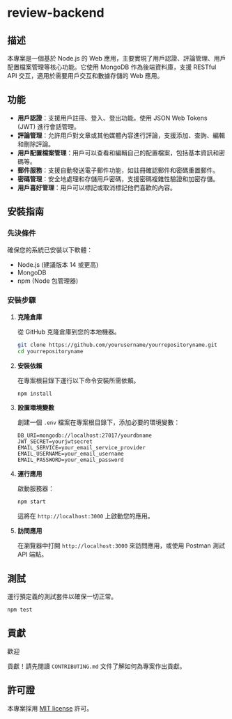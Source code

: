 
# review-backend


## 描述

本專案是一個基於 Node.js 的 Web 應用，主要實現了用戶認證、評論管理、用戶配置檔案管理等核心功能。它使用 MongoDB 作為後端資料庫，支援 RESTful API 交互，適用於需要用戶交互和數據存儲的 Web 應用。

## 功能

- **用戶認證**：支援用戶註冊、登入、登出功能。使用 JSON Web Tokens (JWT) 進行會話管理。
- **評論管理**：允許用戶對文章或其他媒體內容進行評論，支援添加、查詢、編輯和刪除評論。
- **用戶配置檔案管理**：用戶可以查看和編輯自己的配置檔案，包括基本資訊和密碼等。
- **郵件服務**：支援自動發送電子郵件功能，如註冊確認郵件和密碼重置郵件。
- **密碼管理**：安全地處理和存儲用戶密碼，支援密碼複雜性驗證和加密存儲。
- **用戶喜好管理**：用戶可以標記或取消標記他們喜歡的內容。

## 安裝指南

### 先決條件

確保您的系統已安裝以下軟體：

- Node.js (建議版本 14 或更高)
- MongoDB
- npm (Node 包管理器)

### 安裝步驟

1. **克隆倉庫**

   從 GitHub 克隆倉庫到您的本地機器。

   ```bash
   git clone https://github.com/yourusername/yourrepositoryname.git
   cd yourrepositoryname
   ```

2. **安裝依賴**

   在專案根目錄下運行以下命令安裝所需依賴。

   ```bash
   npm install
   ```

3. **設置環境變數**

   創建一個 `.env` 檔案在專案根目錄下，添加必要的環境變數：

   ```plaintext
   DB_URI=mongodb://localhost:27017/yourdbname
   JWT_SECRET=yourjwtsecret
   EMAIL_SERVICE=your_email_service_provider
   EMAIL_USERNAME=your_email_username
   EMAIL_PASSWORD=your_email_password
   ```

4. **運行應用**

   啟動服務器：

   ```bash
   npm start
   ```

   這將在 `http://localhost:3000` 上啟動您的應用。

5. **訪問應用**

   在瀏覽器中打開 `http://localhost:3000` 來訪問應用，或使用 Postman 測試 API 端點。

## 測試

運行預定義的測試套件以確保一切正常。

```bash
npm test
```

## 貢獻

歡迎

貢獻！請先閱讀 `CONTRIBUTING.md` 文件了解如何為專案作出貢獻。

## 許可證

本專案採用 [MIT license](LICENSE.md) 許可。
```
